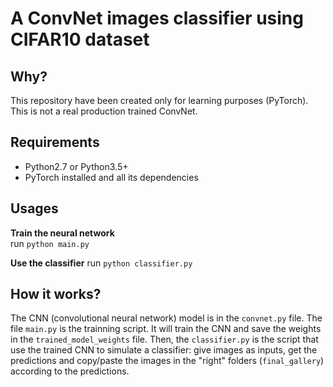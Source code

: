 # A ConvNet images classifier using CIFAR10 dataset

## Why?
This repository have been created only for learning purposes (PyTorch). This is not a real production trained ConvNet.

## Requirements

- Python2.7 or Python3.5+
- PyTorch installed and all its dependencies

## Usages

**Train the neural network**  
run `python main.py`

**Use the classifier**
run `python classifier.py`

## How it works?

The CNN (convolutional neural network) model is in the `convnet.py` file. The file `main.py` is the trainning script. It will train the CNN and save the weights in the `trained_model_weights` file. Then, the `classifier.py` is the script that use the trained CNN to simulate a classifier: give images as inputs, get the predictions and copy/paste the images in the "right" folders (`final_gallery`) according to the predictions.
